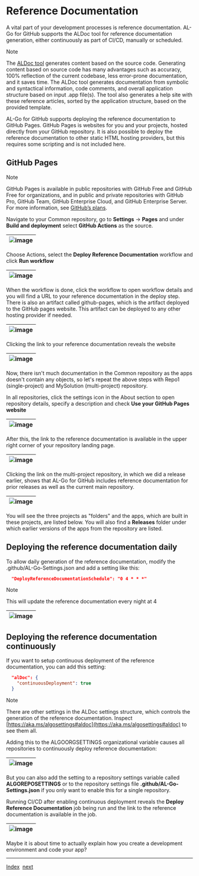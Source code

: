 # Reference Documentation

A vital part of your development processes is reference documentation. AL-Go for GitHub supports the ALDoc tool for reference documentation generation, either continuously as part of CI/CD, manually or scheduled.

> [!NOTE]
> The [ALDoc tool](https://learn.microsoft.com/dynamics365/business-central/dev-itpro/help/help-aldoc-generate-help) generates content based on the source code. Generating content based on source code has many advantages such as accuracy, 100% reflection of the current codebase, less error-prone documentation, and it saves time. The ALDoc tool generates documentation from symbolic and syntactical information, code comments, and overall application structure based on input .app file(s). The tool also generates a help site with these reference articles, sorted by the application structure, based on the provided template.

AL-Go for GitHub supports deploying the reference documentation to GitHub Pages. GitHub Pages is websites for you and your projects, hosted directly from your GitHub repository. It is also possible to deploy the reference documentation to other static HTML hosting providers, but this requires some scripting and is not included here.

## GitHub Pages

> [!NOTE]
> GitHub Pages is available in public repositories with GitHub Free and GitHub Free for organizations, and in public and private repositories with GitHub Pro, GitHub Team, GitHub Enterprise Cloud, and GitHub Enterprise Server. For more information, see [GitHub’s plans](https://docs.github.com/en/get-started/learning-about-github/githubs-plans).

Navigate to your Common repository, go to **Settings** -> **Pages** and under **Build and deployment** select **GitHub Actions** as the source.

| ![image](https://github.com/microsoft/AL-Go/assets/10775043/a71fc75f-027c-4ef9-a8f4-63b1332ac9a4) |
|-|

Choose Actions, select the **Deploy Reference Documentation** workflow and click **Run workflow**

| ![image](https://github.com/microsoft/AL-Go/assets/10775043/43b88ca8-0420-48f0-b875-3fab3393bbe7) |
|-|

When the workflow is done, click the workflow to open workflow details and you will find a URL to your reference documentation in the deploy step. There is also an artifact called github-pages, which is the artifact deployed to the GitHub pages website. This artifact can be deployed to any other hosting provider if needed.

| ![image](https://github.com/microsoft/AL-Go/assets/10775043/452d1a68-c6f3-4adb-964f-bfa5a2186c5a) |
|-|

Clicking the link to your reference documentation reveals the website

| ![image](https://github.com/microsoft/AL-Go/assets/10775043/52b4f77b-aa52-474b-a2b5-3e25425c2843) |
|-|

Now, there isn't much documentation in the Common repository as the apps doesn't contain any objects, so let's repeat the above steps with Repo1 (single-project) and MySolution (multi-project) repository.

In all repositories, click the settings icon in the About section to open repository details, specify a description and check **Use your GitHub Pages website**

| ![image](https://github.com/microsoft/AL-Go/assets/10775043/53f2223b-d102-4194-9ebe-3d1789255819) |
|-|

After this, the link to the reference documentation is available in the upper right corner of your repository landing page.

| ![image](https://github.com/microsoft/AL-Go/assets/10775043/556de268-c8f3-4e55-a282-252ff9b39d70) |
|-|

Clicking the link on the multi-project repository, in which we did a release earlier, shows that AL-Go for GitHub includes reference documentation for prior releases as well as the current main repository.

| ![image](https://github.com/microsoft/AL-Go/assets/10775043/00e38e2e-1429-43cc-b16c-445a9303f997) |
|-|

You will see the three projects as "folders" and the apps, which are built in these projects, are listed below. You will also find a **Releases** folder under which earlier versions of the apps from the repository are listed.

## Deploying the reference documentation daily

To allow daily generation of the reference documentation, modify the .github/AL-Go-Settings.json and add a setting like this:

```json
  "DeployReferenceDocumentationSchedule": "0 4 * * *"
```

> [!NOTE]
> This will update the reference documentation every night at 4

| ![image](https://github.com/microsoft/AL-Go/assets/10775043/5b3a1c0a-6696-483c-857a-590e39dfa860) |
|-|

## Deploying the reference documentation continuously

If you want to setup continuous deployment of the reference documentation, you can add this setting:

```json
  "alDoc": {
    "continuousDeployment": true
  }
```

> [!NOTE]
> There are other settings in the ALDoc settings structure, which controls the generation of the reference documentation. Inspect [https://aka.ms/algosettings#aldoc](https://aka.ms/algosettings#aldoc) to see them all.

Adding this to the ALGOORGSETTINGS organizational variable causes all repositories to continuously deploy reference documentation:

| ![image](https://github.com/microsoft/AL-Go/assets/10775043/898a58ab-f560-4507-9924-c34985d608cb) |
|-|

But you can also add the setting to a repository settings variable called **ALGOREPOSETTINGS** or to the repository settings file **.github/AL-Go-Settings.json** if you only want to enable this for a single repository.

Running CI/CD after enabling continuous deployment reveals the **Deploy Reference Documentation** job being run and the link to the reference documentation is available in the job.

| ![image](https://github.com/microsoft/AL-Go/assets/10775043/a92b4dad-67fe-4c57-81f2-a7fc2abfd848) |
|-|

Maybe it is about time to actually explain how you create a development environment and code your app?

---
[Index](Index.md)&nbsp;&nbsp;[next](DevelopmentEnvironments.md)
